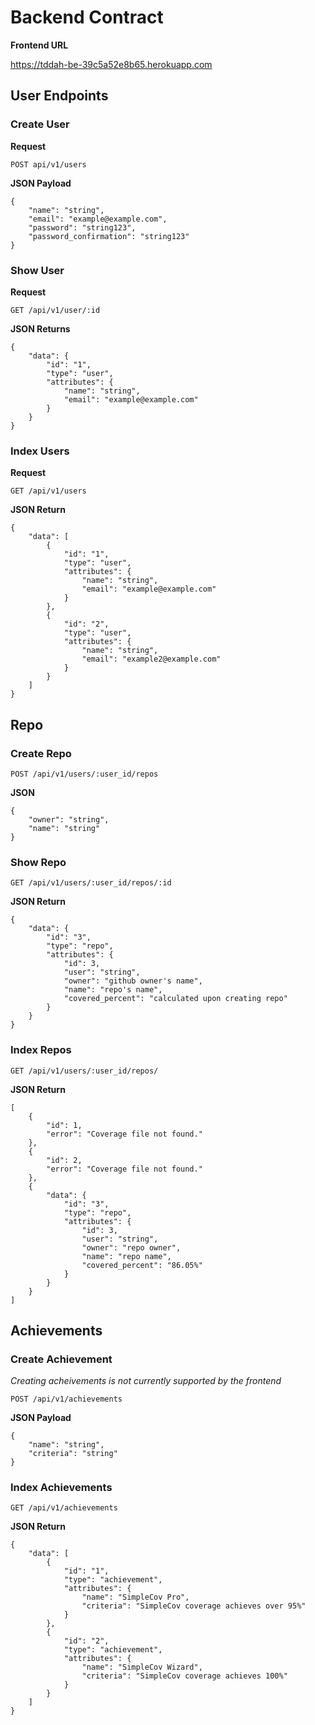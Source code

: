 # Backend Contract

__Frontend URL__

https://tddah-be-39c5a52e8b65.herokuapp.com

## User Endpoints

### Create User

__Request__

`POST api/v1/users`

__JSON Payload__
```
{
    "name": "string",
    "email": "example@example.com",
    "password": "string123",
    "password_confirmation": "string123"
}
```

### Show User

__Request__

`GET /api/v1/user/:id`

__JSON Returns__
```
{
    "data": {
        "id": "1",
        "type": "user",
        "attributes": {
            "name": "string",
            "email": "example@example.com"
        }
    }
}
```

### Index Users

__Request__

`GET /api/v1/users`

__JSON Return__
```
{
    "data": [
        {
            "id": "1",
            "type": "user",
            "attributes": {
                "name": "string",
                "email": "example@example.com"
            }
        },
        {
            "id": "2",
            "type": "user",
            "attributes": {
                "name": "string",
                "email": "example2@example.com"
            }
        }
    ]
}
```

## Repo

### Create Repo

`POST /api/v1/users/:user_id/repos`

__JSON__
```
{
    "owner": "string",
    "name": "string"
}
```

### Show Repo

`GET /api/v1/users/:user_id/repos/:id`

__JSON Return__
```
{
    "data": {
        "id": "3",
        "type": "repo",
        "attributes": {
            "id": 3,
            "user": "string",
            "owner": "github owner's name",
            "name": "repo's name",
            "covered_percent": "calculated upon creating repo"
        }
    }
}
```

### Index Repos

`GET /api/v1/users/:user_id/repos/`

__JSON Return__
```
[
    {
        "id": 1,
        "error": "Coverage file not found."
    },
    {
        "id": 2,
        "error": "Coverage file not found."
    },
    {
        "data": {
            "id": "3",
            "type": "repo",
            "attributes": {
                "id": 3,
                "user": "string",
                "owner": "repo owner",
                "name": "repo name",
                "covered_percent": "86.05%"
            }
        }
    }
]
```

## Achievements

### Create Achievement

_Creating acheivements is not currently supported by the frontend_

`POST /api/v1/achievements`

__JSON Payload__
```
{
    "name": "string",
    "criteria": "string"
}
```

### Index Achievements

`GET /api/v1/achievements`

__JSON Return__

```
{
    "data": [
        {
            "id": "1",
            "type": "achievement",
            "attributes": {
                "name": "SimpleCov Pro",
                "criteria": "SimpleCov coverage achieves over 95%"
            }
        },
        {
            "id": "2",
            "type": "achievement",
            "attributes": {
                "name": "SimpleCov Wizard",
                "criteria": "SimpleCov coverage achieves 100%"
            }
        }
    ]
}